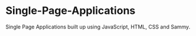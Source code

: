 # Single-Page-Applications
Single Page Applications built up using JavaScript, HTML, CSS and Sammy.
